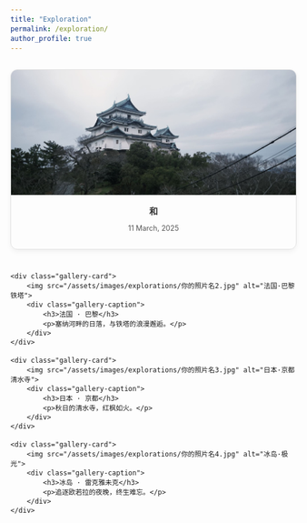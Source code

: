 ```yaml
---
title: "Exploration"
permalink: /exploration/
author_profile: true
---
```


<style>
    .gallery-grid {
        display: grid;
        grid-template-columns: repeat(auto-fill, minmax(300px, 1fr));
        gap: 1.5rem; /* 网格间距 */
        padding: 1rem 0;
    }
    .gallery-card {
        border: 1px solid #e0e0e0;
        border-radius: 12px;
        overflow: hidden;
        box-shadow: 0 4px 8px rgba(0,0,0,0.05);
        transition: transform 0.3s ease, box-shadow 0.3s ease;
    }
    .gallery-card:hover {
        transform: translateY(-5px);
        box-shadow: 0 8px 16px rgba(0,0,0,0.1);
    }
    .gallery-card img {
        width: 100%;
        height: 220px;
        object-fit: cover; /* 保证图片不变形 */
        display: block;
    }
    .gallery-caption {
        padding: 1rem;
        text-align: center;
        font-size: 0.9em;
        color: #555;
    }
    .gallery-caption h3 {
        margin: 0 0 0.5rem 0;
        font-size: 1.2em;
        color: #333;
    }
</style>

<div class="gallery-grid">
    <div class="gallery-card">
        <img src="/images/Wakayama.png">
        <div class="gallery-caption">
            <h3>和</h3>
            <p>11 March, 2025</p>
        </div>
    </div>

    <div class="gallery-card">
        <img src="/assets/images/explorations/你的照片名2.jpg" alt="法国·巴黎铁塔">
        <div class="gallery-caption">
            <h3>法国 · 巴黎</h3>
            <p>塞纳河畔的日落，与铁塔的浪漫邂逅。</p>
        </div>
    </div>

    <div class="gallery-card">
        <img src="/assets/images/explorations/你的照片名3.jpg" alt="日本·京都清水寺">
        <div class="gallery-caption">
            <h3>日本 · 京都</h3>
            <p>秋日的清水寺，红枫如火。</p>
        </div>
    </div>

    <div class="gallery-card">
        <img src="/assets/images/explorations/你的照片名4.jpg" alt="冰岛·极光">
        <div class="gallery-caption">
            <h3>冰岛 · 雷克雅未克</h3>
            <p>追逐欧若拉的夜晚，终生难忘。</p>
        </div>
    </div>
</div>
